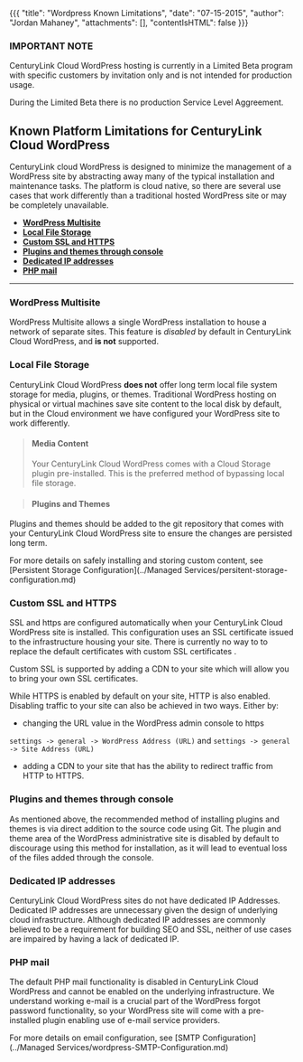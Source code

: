 {{{
  "title": "Wordpress Known Limitations",
  "date": "07-15-2015",
  "author": "Jordan Mahaney",
  "attachments": [],
  "contentIsHTML": false
}}}

### IMPORTANT NOTECenturyLink Cloud WordPress hosting is currently in a Limited Beta program with specific customers by invitation only and is not intended for production usage.During the Limited Beta there is no production Service Level Aggreement.
## Known Platform Limitations for CenturyLink Cloud WordPress
CenturyLink cloud WordPress is designed to minimize the management of a WordPress site by abstracting away many of the typical installation and maintenance tasks. The platform is cloud native, so there are several use cases that work differently than a traditional hosted WordPress site or may be completely unavailable.


* [__WordPress Multisite__](#multisite)
* [__Local File Storage__](#storage)
* [__Custom SSL and HTTPS__](#ssl)
* [__Plugins and themes through console__](#plugins)
* [__Dedicated IP addresses__](#ip-address)
* [__PHP mail__](#mail)

---
### <a name="multisite"></a>WordPress Multisite
WordPress Multisite allows a single WordPress installation to house a network of separate sites. This feature is *disabled* by default in CenturyLink Cloud WordPress, and __is not__ supported.

### <a name="storage"></a>Local File Storage
CenturyLink Cloud WordPress __does not__ offer long term local file system storage for media, plugins, or themes. Traditional WordPress hosting on physical or virtual machines save site content to the local disk by default, but in the Cloud environment we have configured your WordPress site to work differently.

> #### Media Content
> Your CenturyLink Cloud WordPress comes with a Cloud Storage plugin pre-installed. This is the preferred method of bypassing local file storage.

> #### Plugins and Themes
Plugins and themes should be added to the git repository that comes with your CenturyLink Cloud WordPress site to ensure the changes are persisted long term.

For more details on safely installing and storing custom content, see [Persistent Storage Configuration](../Managed Services/persitent-storage-configuration.md)

### <a name="ssl"></a>Custom SSL and HTTPS
SSL and https are configured automatically when your CenturyLink Cloud WordPress site is installed. This configuration uses an SSL certificate issued to the infrastructure housing your site. There is currently no way to to replace the default certificates with custom SSL certificates .

Custom SSL is supported by adding a CDN to your site which will allow you to bring your own SSL certificates.

While HTTPS is enabled by default on your site, HTTP is also enabled. Disabling traffic to your site can also be achieved in two ways. Either by:

* changing the URL value in the WordPress admin console to https

```settings -> general -> WordPress Address (URL)``` and ```settings -> general -> Site Address (URL)```
* adding a CDN to your site that has the ability to redirect traffic from HTTP to HTTPS.

### <a name="plugins"></a>Plugins and themes through console
As mentioned above, the recommended method of installing plugins and themes is via direct addition to the source code using Git. The plugin and theme area of the WordPress administrative site is disabled by default to discourage using this method for installation, as it will lead to eventual loss of the files added through the console.

### <a name="ip-address"></a>Dedicated IP addresses
CenturyLink Cloud WordPress sites do not have dedicated IP Addresses. Dedicated IP addresses are unnecessary given the design of underlying cloud infrastructure. Although dedicated IP addresses are commonly believed to be a requirement for building SEO and SSL, neither of use cases are impaired by having a lack of dedicated IP.

### <a name="mail"></a>PHP mail
The default PHP mail functionality is disabled in CenturyLink Cloud WordPress and cannot be enabled on the underlying infrastructure. We understand working e-mail is a crucial part of the WordPress forgot password functionality, so your WordPress site will come with a pre-installed plugin enabling use of e-mail service providers.

For more details on email configuration, see [SMTP Configuration](../Managed Services/wordpress-SMTP-Configuration.md)
